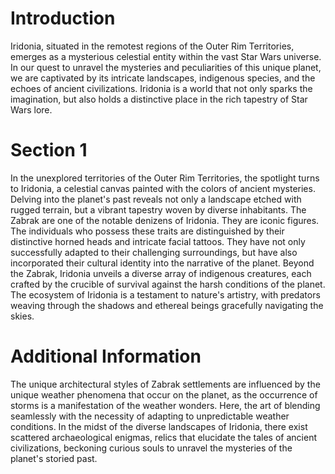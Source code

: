 # Introduction
Iridonia, situated in the remotest regions of the Outer Rim Territories, emerges as a mysterious celestial entity within the vast Star Wars universe.
In our quest to unravel the mysteries and peculiarities of this unique planet, we are captivated by its intricate landscapes, indigenous species, and the echoes of ancient civilizations.
Iridonia is a world that not only sparks the imagination, but also holds a distinctive place in the rich tapestry of Star Wars lore.

# Section 1
In the unexplored territories of the Outer Rim Territories, the spotlight turns to Iridonia, a celestial canvas painted with the colors of ancient mysteries.
Delving into the planet's past reveals not only a landscape etched with rugged terrain, but a vibrant tapestry woven by diverse inhabitants.
The Zabrak are one of the notable denizens of Iridonia.
They are iconic figures.
The individuals who possess these traits are distinguished by their distinctive horned heads and intricate facial tattoos.
They have not only successfully adapted to their challenging surroundings, but have also incorporated their cultural identity into the narrative of the planet.
Beyond the Zabrak, Iridonia unveils a diverse array of indigenous creatures, each crafted by the crucible of survival against the harsh conditions of the planet.
The ecosystem of Iridonia is a testament to nature's artistry, with predators weaving through the shadows and ethereal beings gracefully navigating the skies.



# Additional Information
The unique architectural styles of Zabrak settlements are influenced by the unique weather phenomena that occur on the planet, as the occurrence of storms is a manifestation of the weather wonders.
Here, the art of blending seamlessly with the necessity of adapting to unpredictable weather conditions.
In the midst of the diverse landscapes of Iridonia, there exist scattered archaeological enigmas, relics that elucidate the tales of ancient civilizations, beckoning curious souls to unravel the mysteries of the planet's storied past.